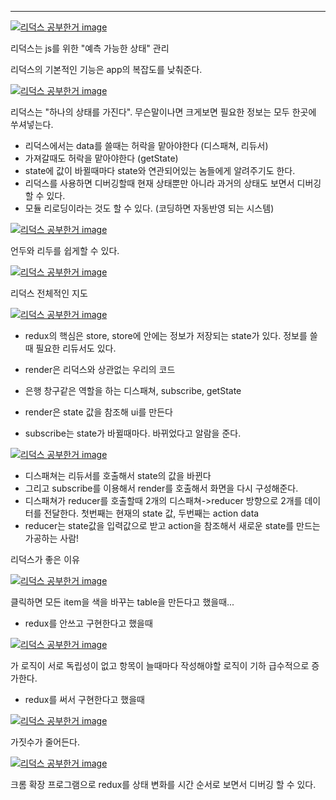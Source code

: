 

---

[![리덕스 공부한거 image](https://slid-capture.s3.ap-northeast-2.amazonaws.com/public/capture_images/9bb13b7980a2494da57d1d51e66137ab/4c86be8b-58bc-40b7-b158-0e1f3aeb6c88.png)](https://slid.cc/vdocs/9bb13b7980a2494da57d1d51e66137ab?v=098eeb45dd0d4f13acc886375752e810&start=36.560862040531156)


리덕스는 js를 위한 "예측 가능한 상태" 관리


리덕스의 기본적인 기능은 app의 복잡도를 낮춰준다.

[![리덕스 공부한거 image](https://slid-capture.s3.ap-northeast-2.amazonaws.com/public/capture_images/9bb13b7980a2494da57d1d51e66137ab/58bef88f-5c73-480b-a8cd-5965d43aaa26.png)](https://slid.cc/vdocs/9bb13b7980a2494da57d1d51e66137ab?v=098eeb45dd0d4f13acc886375752e810&start=127.9510742336502)


리덕스는 "하나의 상태를 가진다". 무슨말이나면 크게보면 필요한 정보는 모두 한곳에 쑤셔넣는다.




- 리덕스에서는 data를 쓸때는 허락을 맡아야한다 (디스패쳐, 리듀서)
- 가져갈때도 허락을 맡아야한다 (getState)
- state에 값이 바뀔때마다 state와 연관되어있는 놈들에게 알려주기도 한다.
- 리덕스를 사용하면 디버깅할때 현재 상태뿐만 아니라 과거의 상태도 보면서 디버깅 할 수 있다.
- 모듈 리로딩이라는 것도 할 수 있다. (코딩하면 자동반영 되는 시스템)




[![리덕스 공부한거 image](https://slid-capture.s3.ap-northeast-2.amazonaws.com/public/capture_images/9bb13b7980a2494da57d1d51e66137ab/90c852f6-70fe-4ae0-a7d3-6f78cc15a115.png)](https://slid.cc/vdocs/9bb13b7980a2494da57d1d51e66137ab?v=098eeb45dd0d4f13acc886375752e810&start=407.52436092609025)


언두와 리두를 쉽게할 수 있다.




[![리덕스 공부한거 image](https://slid-capture.s3.ap-northeast-2.amazonaws.com/public/capture_images/9bb13b7980a2494da57d1d51e66137ab/2dc874d7-2ac7-4acf-8742-fd37a402d6f1.png)](https://slid.cc/vdocs/9bb13b7980a2494da57d1d51e66137ab?v=b95240b1dd034e439418de149a077a67&start=103.17392512397767)


리덕스 전체적인 지도




[![리덕스 공부한거 image](https://slid-capture.s3.ap-northeast-2.amazonaws.com/public/capture_images/9bb13b7980a2494da57d1d51e66137ab/e477e15a-9356-4d0d-9d3a-0a27b4d236cb.png)](https://slid.cc/vdocs/9bb13b7980a2494da57d1d51e66137ab?v=09bbad02bdcd48eba7d95b823227bd00&start=352.66442692370606)

- redux의 핵심은 store, store에 안에는 정보가 저장되는 state가 있다. 정보를 쓸때 필요한 리듀서도 있다.

- render은 리덕스와 상관없는 우리의 코드
- 은행 창구같은 역할을 하는 디스패쳐, subscribe, getState
- render은 state 값을 참조해 ui를 만든다
- subscribe는 state가 바뀔때마다. 바뀌었다고 알람을 준다.




[![리덕스 공부한거 image](https://slid-capture.s3.ap-northeast-2.amazonaws.com/public/capture_images/9bb13b7980a2494da57d1d51e66137ab/01e50455-5ae6-4255-a824-0171eae8660f.png)](https://slid.cc/vdocs/9bb13b7980a2494da57d1d51e66137ab?v=28a96e3e32cf44bb85108a5a1de69313&start=78.84624589318848)

- 디스패쳐는 리듀서를 호출해서 state의 값을 바뀐다
- 그리고 subscribe를 이용해서 render를 호출해서 화면을 다시 구성해준다.
- 디스패쳐가 reducer를 호출할때 2개의 디스패쳐->reducer 방향으로 2개를 데이터를 전달한다. 첫번째는 현재의 state 값, 두번째는 action data
- reducer는 state값을 입력값으로 받고 action을 참조해서 새로운 state를 만드는 가공하는 사람!





리덕스가 좋은 이유

[![리덕스 공부한거 image](https://slid-capture.s3.ap-northeast-2.amazonaws.com/public/capture_images/9bb13b7980a2494da57d1d51e66137ab/a623c61b-8ca0-4b91-8b36-dbe810c2c7ca.png)](https://slid.cc/vdocs/9bb13b7980a2494da57d1d51e66137ab?v=221ca3ab0e634a6e8f48888b28b65b1b&start=92.56872899761582)


클릭하면 모든 item을 색을 바꾸는 table을 만든다고 했을때...




- redux를 안쓰고 구현한다고 했을때

[![리덕스 공부한거 image](https://slid-capture.s3.ap-northeast-2.amazonaws.com/public/capture_images/9bb13b7980a2494da57d1d51e66137ab/dfa55677-db23-43b3-9c4b-737e0a4dd632.png)](https://slid.cc/vdocs/9bb13b7980a2494da57d1d51e66137ab?v=221ca3ab0e634a6e8f48888b28b65b1b&start=236.27354002622604)


가 로직이 서로 독립성이 없고 항목이 늘때마다 작성해야할 로직이 기하 급수적으로 증가한다.




- redux를 써서 구현한다고 했을때

[![리덕스 공부한거 image](https://slid-capture.s3.ap-northeast-2.amazonaws.com/public/capture_images/9bb13b7980a2494da57d1d51e66137ab/82e96cfa-d10c-44b0-a496-d94a376467da.png)](https://slid.cc/vdocs/9bb13b7980a2494da57d1d51e66137ab?v=221ca3ab0e634a6e8f48888b28b65b1b&start=501.5951910524521)


가짓수가 줄어든다.




[![리덕스 공부한거 image](https://slid-capture.s3.ap-northeast-2.amazonaws.com/public/capture_images/9bb13b7980a2494da57d1d51e66137ab/79f99d2f-dde5-4308-acde-8084ec820709.png)](https://slid.cc/vdocs/9bb13b7980a2494da57d1d51e66137ab?v=221ca3ab0e634a6e8f48888b28b65b1b&start=565.957150090599)


크롬 확장 프로그램으로 redux를 상태 변화를 시간 순서로 보면서 디버깅 할 수 있다.

